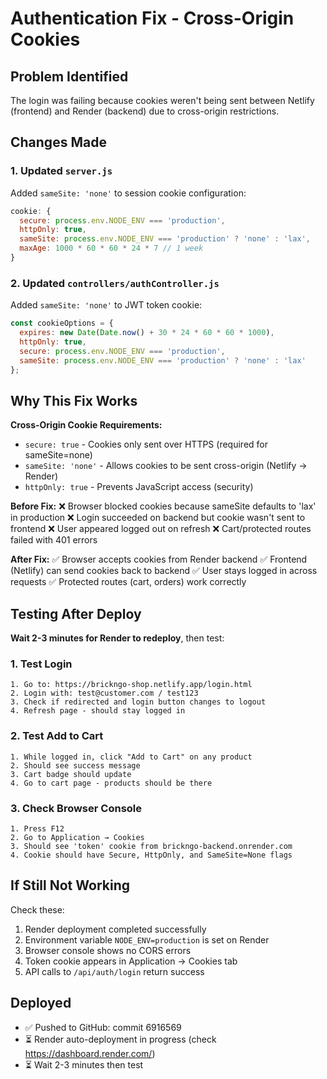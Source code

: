 # Authentication Fix - Cross-Origin Cookies

## Problem Identified
The login was failing because cookies weren't being sent between Netlify (frontend) and Render (backend) due to cross-origin restrictions.

## Changes Made

### 1. Updated `server.js`
Added `sameSite: 'none'` to session cookie configuration:
```javascript
cookie: { 
  secure: process.env.NODE_ENV === 'production',
  httpOnly: true,
  sameSite: process.env.NODE_ENV === 'production' ? 'none' : 'lax',
  maxAge: 1000 * 60 * 60 * 24 * 7 // 1 week
}
```

### 2. Updated `controllers/authController.js`
Added `sameSite: 'none'` to JWT token cookie:
```javascript
const cookieOptions = {
  expires: new Date(Date.now() + 30 * 24 * 60 * 60 * 1000),
  httpOnly: true,
  secure: process.env.NODE_ENV === 'production',
  sameSite: process.env.NODE_ENV === 'production' ? 'none' : 'lax'
};
```

## Why This Fix Works

**Cross-Origin Cookie Requirements:**
- `secure: true` - Cookies only sent over HTTPS (required for sameSite=none)
- `sameSite: 'none'` - Allows cookies to be sent cross-origin (Netlify → Render)
- `httpOnly: true` - Prevents JavaScript access (security)

**Before Fix:**
❌ Browser blocked cookies because sameSite defaults to 'lax' in production
❌ Login succeeded on backend but cookie wasn't sent to frontend
❌ User appeared logged out on refresh
❌ Cart/protected routes failed with 401 errors

**After Fix:**
✅ Browser accepts cookies from Render backend
✅ Frontend (Netlify) can send cookies back to backend
✅ User stays logged in across requests
✅ Protected routes (cart, orders) work correctly

## Testing After Deploy

**Wait 2-3 minutes for Render to redeploy**, then test:

### 1. Test Login
```
1. Go to: https://brickngo-shop.netlify.app/login.html
2. Login with: test@customer.com / test123
3. Check if redirected and login button changes to logout
4. Refresh page - should stay logged in
```

### 2. Test Add to Cart
```
1. While logged in, click "Add to Cart" on any product
2. Should see success message
3. Cart badge should update
4. Go to cart page - products should be there
```

### 3. Check Browser Console
```
1. Press F12
2. Go to Application → Cookies
3. Should see 'token' cookie from brickngo-backend.onrender.com
4. Cookie should have Secure, HttpOnly, and SameSite=None flags
```

## If Still Not Working

Check these:
1. Render deployment completed successfully
2. Environment variable `NODE_ENV=production` is set on Render
3. Browser console shows no CORS errors
4. Token cookie appears in Application → Cookies tab
5. API calls to `/api/auth/login` return success

## Deployed
- ✅ Pushed to GitHub: commit 6916569
- ⏳ Render auto-deployment in progress (check https://dashboard.render.com/)
- ⏳ Wait 2-3 minutes then test
